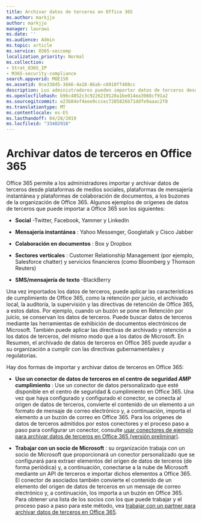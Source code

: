 ```yaml
---
title: Archivar datos de terceros en Office 365
ms.author: markjjo
author: markjjo
manager: laurawi
ms.date: ''
ms.audience: Admin
ms.topic: article
ms.service: O365-seccomp
localization_priority: Normal
ms.collection:
- Strat_O365_IP
- M365-security-compliance
search.appverid: MOE150
ms.assetid: 0ce338d5-3666-4a18-86ab-c6910ff408cc
description: Los administradores pueden importar datos de terceros desde plataformas de medios sociales, plataformas de mensajería instantánea y plataformas de colaboración de documentos a los buzones de la organización de Office 365. Esto le permite archivar datos de Facebook, Twitter y otros orígenes de datos de terceros en Office 365. A continuación, puede usar y aplicar las características de cumplimiento de Office 365 (por ejemplo, retenciones legales, exhibición de documentos electrónicos, archivado local y directivas de retención) para los datos de terceros.
ms.openlocfilehash: b96c4852c3c9226219120a1be014ea3988cf91a2
ms.sourcegitcommit: e23b84ef4eee9cccec7205826b71ddfe9aaac2f8
ms.translationtype: MT
ms.contentlocale: es-ES
ms.lasthandoff: 04/28/2019
ms.locfileid: "33402918"
---
```

# <a name="archive-third-party-data-in-office-365"></a>Archivar datos de terceros en Office 365

Office 365 permite a los administradores importar y archivar datos de terceros desde plataformas de medios sociales, plataformas de mensajería instantánea y plataformas de colaboración de documentos, a los buzones de la organización de Office 365. Algunos ejemplos de orígenes de datos de terceros que puede importar a Office 365 son los siguientes: 
  
- **Social** -Twitter, Facebook, Yammer y LinkedIn 
    
- **Mensajería instantánea** : Yahoo Messenger, Googletalk y Cisco Jabber 
    
- **Colaboración en documentos** : Box y Dropbox 
    
- **Sectores verticales** : Customer Relationship Management (por ejemplo, Salesforce chatter) y servicios financieros (como Bloomberg y Thomson Reuters) 
    
- **SMS/mensajería de texto** -BlackBerry 
    
Una vez importados los datos de terceros, puede aplicar las características de cumplimiento de Office 365, como la retención por juicio, el archivado local, la auditoría, la supervisión y las directivas de retención de Office 365, a estos datos. Por ejemplo, cuando un buzón se pone en Retención por juicio, se conservan los datos de terceros. Puede buscar datos de terceros mediante las herramientas de exhibición de documentos electrónicos de Microsoft. También puede aplicar las directivas de archivado y retención a los datos de terceros, del mismo modo que a los datos de Microsoft. En Resumen, el archivado de datos de terceros en Office 365 puede ayudar a su organización a cumplir con las directivas gubernamentales y regulatorias.

Hay dos formas de importar y archivar datos de terceros en Office 365:

- **Use un conector de datos de terceros en el centro de seguridad _AMP_ cumplimiento** : Use un conector de datos personalizado que esté disponible en el centro de seguridad & cumplimiento en Office 365. Una vez que haya configurado y configurado el conector, se conecta al origen de datos de terceros, convierte el contenido de un elemento a un formato de mensaje de correo electrónico y, a continuación, importa el elemento a un buzón de correo en Office 365. Para los orígenes de datos de terceros admitidos por estos conectores y el proceso paso a paso para configurar un conector, consulte [usar conectores de ejemplo para archivar datos de terceros en Office 365 (versión preliminar)](archive-third-party-data-with-sample-connector.md).

- **Trabajar con un socio de Microsoft** : su organización trabaja con un socio de Microsoft que proporcionará un conector personalizado que se configurará para extraer elementos del origen de datos de terceros (de forma periódica) y, a continuación, conectarse a la nube de Microsoft mediante un API de terceros e importar dichos elementos a Office 365. El conector de asociados también convierte el contenido de un elemento del origen de datos de terceros en un mensaje de correo electrónico y, a continuación, los importa a un buzón en Office 365. Para obtener una lista de los socios con los que puede trabajar y el proceso paso a paso para este método, vea [trabajar con un partner para archivar datos de terceros en Office 365](work-with-partner-to-archive-third-party-data.md).